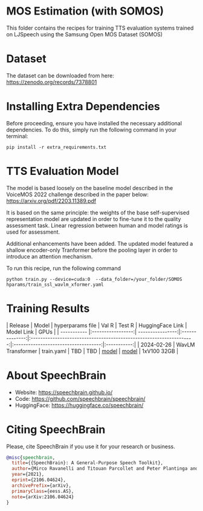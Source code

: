 # MOS Estimation (with SOMOS)
This folder contains the recipes for training TTS evaluation systems trained on LJSpeech using the Samsung Open MOS Dataset (SOMOS)

# Dataset
The dataset can be downloaded from here:
https://zenodo.org/records/7378801

# Installing Extra Dependencies

Before proceeding, ensure you have installed the necessary additional dependencies. To do this, simply run the following command in your terminal:

```
pip install -r extra_requirements.txt
```
# TTS Evaluation Model

The model is based loosely on the baseline model described in the VoiceMOS 2022 challenge described in the paper below:
https://arxiv.org/pdf/2203.11389.pdf

It is based on the same principle: the weights of the base self-supervised representation model are updated in order
to fine-tune it to the quality assessment task. Linear regression between human and model ratings is used for
assessment.

Additional enhancements have been added. The updated model featured a shallow encoder-only Tranformer before the pooling
layer in order to introduce an attention mechanism.

To run this recipe, run the following command

```
python train.py --device=cuda:0  --data_folder=/your_folder/SOMOS hparams/train_ssl_wavlm_xformer.yaml
```

# Training Results
| Release     | Model             | hyperparams file | Val R | Test R | HuggingFace Link                                                    | Model Link                           | GPUs        |
| ----------- |:-----------------:| ----------------:|:--------------:|:-------------------------------------------------------------------:|:------------------------------------:|:-----------:|
| 2024-02-26  | WavLM Transformer | train.yaml       | TBD   | TBD    | [model](https://huggingface.co/flexthink/ttseval-wavlm-transformer) | [model](https://www.dropbox.com/tbd) | 1xV100 32GB |


# **About SpeechBrain**
- Website: https://speechbrain.github.io/
- Code: https://github.com/speechbrain/speechbrain/
- HuggingFace: https://huggingface.co/speechbrain/


# **Citing SpeechBrain**
Please, cite SpeechBrain if you use it for your research or business.

```bibtex
@misc{speechbrain,
  title={{SpeechBrain}: A General-Purpose Speech Toolkit},
  author={Mirco Ravanelli and Titouan Parcollet and Peter Plantinga and Aku Rouhe and Samuele Cornell and Loren Lugosch and Cem Subakan and Nauman Dawalatabad and Abdelwahab Heba and Jianyuan Zhong and Ju-Chieh Chou and Sung-Lin Yeh and Szu-Wei Fu and Chien-Feng Liao and Elena Rastorgueva and François Grondin and William Aris and Hwidong Na and Yan Gao and Renato De Mori and Yoshua Bengio},
  year={2021},
  eprint={2106.04624},
  archivePrefix={arXiv},
  primaryClass={eess.AS},
  note={arXiv:2106.04624}
}
```

